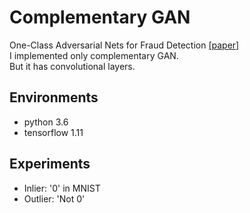 # Complementary GAN
One-Class Adversarial Nets for Fraud Detection [[paper]](https://arxiv.org/abs/1803.01798)  
I implemented only complementary GAN.  
But it has convolutional layers.  

## Environments
* python 3.6
* tensorflow 1.11

## Experiments
* Inlier: '0' in MNIST
* Outlier: 'Not 0'
